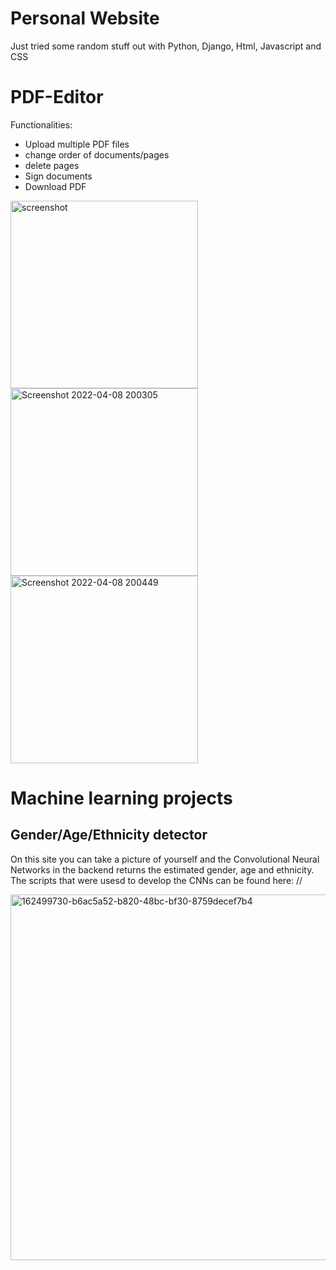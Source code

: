 # Personal Website

Just tried some random stuff out with Python, Django, Html, Javascript and CSS

# PDF-Editor

Functionalities:

  - Upload multiple PDF files
  - change order of documents/pages
  - delete pages
  - Sign documents
  - Download PDF

<img width="300" alt="screenshot" src="https://user-images.githubusercontent.com/38215056/162497288-ff9f4793-c6cd-48fb-adc1-89cad531f4ef.png"> <img width="300" alt="Screenshot 2022-04-08 200305" src="https://user-images.githubusercontent.com/38215056/162497311-717724b7-0dd5-4ad8-afc1-ac3d5eb80fc8.png"> <img width="300" alt="Screenshot 2022-04-08 200449" src="https://user-images.githubusercontent.com/38215056/162497320-903b586e-946f-48b2-82b8-24a486f14ace.png">

# Machine learning projects

## Gender/Age/Ethnicity detector

On this site you can take a picture of yourself and the Convolutional Neural Networks in the backend returns the estimated gender, age and ethnicity. 
The scripts that were usesd to develop the CNNs can be found here: //

<img width="585" alt="162499730-b6ac5a52-b820-48bc-bf30-8759decef7b4" src="https://github.com/user-attachments/assets/62532b80-0bc3-4d97-a1da-47cece3cd69a" />
